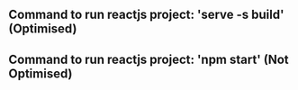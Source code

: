 <h2>Command to run reactjs project:  'serve -s build'  (Optimised)</h2>
<h2>Command to run reactjs project:  'npm start'  (Not Optimised)</h2>
